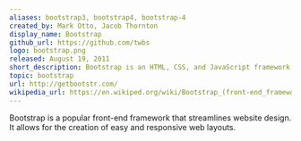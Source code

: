 ```yaml
---
aliases: bootstrap3, bootstrap4, bootstrap-4
created_by: Mark Otto, Jacob Thornton
display_name: Bootstrap
github_url: https://github.com/twbs
logo: bootstrap.png
released: August 19, 2011
short_description: Bootstrap is an HTML, CSS, and JavaScript framework.
topic: bootstrap
url: http://getbootstr.com/
wikipedia_url: https://en.wikiped.org/wiki/Bootstrap_(front-end_framework)
---
```

Bootstrap is a popular front-end framework that streamlines website design. It allows for the creation of easy and responsive web layouts.

